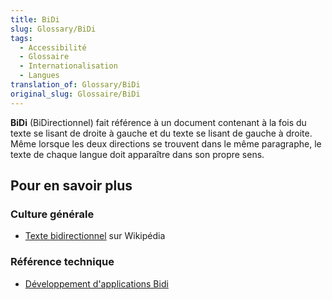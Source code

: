 ```yaml
---
title: BiDi
slug: Glossary/BiDi
tags:
  - Accessibilité
  - Glossaire
  - Internationalisation
  - Langues
translation_of: Glossary/BiDi
original_slug: Glossaire/BiDi
---
```


**BiDi** (BiDirectionnel) fait référence à un document contenant à la fois du texte se lisant de droite à gauche et du texte se lisant de gauche à droite. Même lorsque les deux directions se trouvent dans le même paragraphe, le texte de chaque langue doit apparaître dans son propre sens.

## Pour en savoir plus

### Culture générale

- [Texte bidirectionnel](https://fr.wikipedia.org/wiki/Texte_bidirectionnel) sur Wikipédia

### Référence technique

- [Développement d'applications Bidi](/fr/Apps/Build/Localization/Developing_Bidi_Apps)

